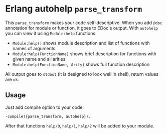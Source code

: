 Erlang autohelp `parse_transform`
=================================

This `parse_transform` makes your code self-descriptive.
When you add `@doc` annotation for module or function, it goes to EDoc's output. With `autohelp` you can view it using `Module:help` functions:

 * `Module:help()` shows module description and list of functions with names of arguments
 * `Module:help(FunctionName)` shows brief description for functions with given name and all arities
 * `Module:help(FunctionName, Arity)` shows full function description

All output goes to `stdout` (it is designed to look well in shell), return values are `ok`.


Usage
--------------------------------
Just add compile option to your code:

    -compile({parse_transform, autohelp}).

After that functions `help/0`, `help/1`, `help/2` will be added to your module.
